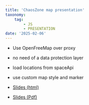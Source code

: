 ```yaml
---
title: 'ChaosZone map presentation'
taxonomy:
    tag:
        - JS
        - PRESENTATION
date: '2025-02-06'
---
```


- Use OpenFreeMap over proxy
- no need of a data protection layer
- load locations from spaceApi
- use custom map style and marker

- [Slides (html)](./slides/index.html)
- [Slides (Pdf)](./slides/slides.pdf)